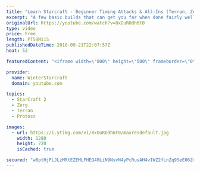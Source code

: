 ```yaml
---
title: "Learn Starcraft - Beginner Timing Attacks & All-Ins (Terran, Zerg & Protoss)"
excerpt: "A few basic builds that can get you far when done fairly well. Also important is how not to overextend and lose everything."
originalUrl: https://youtube.com/watch?v=8xOuROdh6t0
type: video
price: Free
length: PT58M11S
publishedDateTime: 2018-09-21T22:07:57Z
heat: 52

featuredContent: "<iframe width=\"800\" height=\"500\" frameborder=\"0\" src=\"https://www.youtube.com/embed/8xOuROdh6t0\" allow=\"accelerometer; autoplay; encrypted-media; gyroscope; picture-in-picture\" allowfullscreen></iframe>"

provider:
  name: WinterStarcraft
  domain: youtube.com

topics:
  - StarCraft 2
  - Zerg
  - Terran
  - Protoss

images:
  - url: https://i.ytimg.com/vi/8xOuROdh6t0/maxresdefault.jpg
    width: 1280
    height: 720
    isCached: true

secured: "w8ptHjPLJLzMRtEZEMLFHEQ40LiN9NsvN4yPcRusAH4v1WZ2fLnZq9SeE06ZmXzhgEUQ54+F9OtijstKD7egr4lyxwe/4Uxkuipt4QKvDhdLCi7jablLDinzjgpa/C3odERSkvw5wPXX4m/QVBRt78Ga8ct7pGYr57xdiAAJFhuRl0kswoMoWSbKC0P7NoSCSOJapOfCMixJKO1rVtvrhE5gwhxeP/oQSdhbWG6Rz08YQazoy4sootH/L/yXqfYoF6FWuZxME1ZiB+K0h4Kay74+4f040r0yeMqkscxlzi8BdGK3wWmRGC5tBcdhcvWdUXy24TynGDot2pbIxbPQQcvmqlz31yW4Gww6S8U8TQl5OI43fvx1ue93HxWfStvfQnWS40jLA8F7bLzFi3n2P/hc1pqV4JFQrWM3hIHXCsY=;wKPhPlFBDGYQpkTsWhBEUQ=="
---
```


